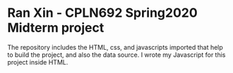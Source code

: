 # Ran Xin - CPLN692 Spring2020 Midterm project
The repository includes the HTML, css, and javascripts imported that help to build the project, and also the data source. 
I wrote my Javascript for this project inside HTML.
